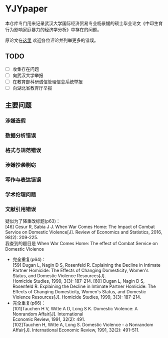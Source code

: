# YJYpaper
本仓库专门用来记录武汉大学国际经济贸易专业杨景媛的硕士毕业论文《中印生育行为影响家庭暴力的经济学分析》中存在的问题。  

原论文在[这里](./paper/%E4%B8%AD%E5%8D%B0%E7%94%9F%E8%82%B2%E8%A1%8C%E4%B8%BA%E5%BD%B1%E5%93%8D%E5%AE%B6%E5%BA%AD%E6%9A%B4%E5%8A%9B%E7%9A%84%E7%BB%8F%E6%B5%8E%E5%AD%A6%E5%88%86%E6%9E%90.pdf) 欢迎各位评论并列举更多的错误。
## TODO
- [ ] 收集存在问题
- [ ] 向武汉大学举报
- [ ] 在教育部科研诚信管理信息系统举报
- [ ] 向湖北省教育厅举报

## 主要问题
### 涉嫌造假

### 数据分析错误

### 格式与规范错误

### 涉嫌抄袭剽窃

### 写作与表达错误

### 学术伦理问题

### 文献引用错误
疑似为了降重改标题(p63)：  
[46] Cesur R, Sabia J J. When War Comes Home: The Impact of Combat Service on Domestic Violence[J]. Review of Economics and Statistics, 2016, 98(2): 209-225.  
我查到的题目是 When War Comes Home: The effect of Combat Service on Domestic Violence
- 完全重复(p64)：  
[59] Dugan L, Nagin D S, Rosenfeld R. Explaining the Decline in Intimate Partner Homicide: The 
Effects of Changing Domesticity, Women's Status, and Domestic Violence Resources[J].    
Homicide Studies, 1999, 3(3): 187-214.
[60] Dugan L, Nagin D S, Rosenfeld R. Explaining the Decline in Intimate Partner Homicide: The 
Effects of Changing Domesticity, Women's Status, and Domestic Violence Resources[J]. 
Homicide Studies, 1999, 3(3): 187-214.
- 完全重复(p66)：  
[101]Tauchen H V, Witte A D, Long S K. Domestic Violence: A Nonrandom Affair[J]. International   
Economic Review, 1991, 32(2): 491.  
[102]Tauchen H, Witte A, Long S. Domestic Violence - a Nonrandom Affair[J]. International 
Economic Review, 1991, 32(2): 491-511.
